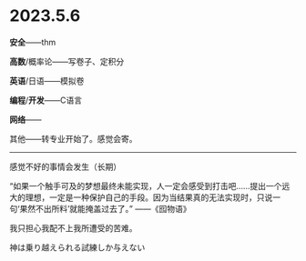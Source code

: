 # 2023.5.6

**安全**——thm

**高数**/概率论——写卷子、定积分

**英语**/日语——模拟卷

**编程**/**开发**——C语言

**网络**——

其他——转专业开始了。感觉会寄。

------

感觉不好的事情会发生（长期）

“如果一个触手可及的梦想最终未能实现，人一定会感受到打击吧……提出一个远大的理想，一定是一种保护自己的手段。因为当结果真的无法实现时，只说一句‘果然不出所料’就能掩盖过去了。” ——《囮物语》

我只担心我配不上我所遭受的苦难。

神は乗り越えられる試練しか与えない

